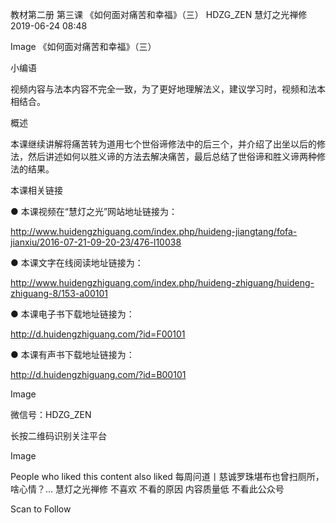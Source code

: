 教材第二册 第三课 《如何面对痛苦和幸福》（三）
HDZG_ZEN 慧灯之光禅修 2019-06-24 08:48


Image
《如何面对痛苦和幸福》（三）

 小编语 

视频内容与法本内容不完全一致，为了更好地理解法义，建议学习时，视频和法本相结合。

概述


本课继续讲解将痛苦转为道用七个世俗谛修法中的后三个，并介绍了出坐以后的修法，然后讲述如何以胜义谛的方法去解决痛苦，最后总结了世俗谛和胜义谛两种修法的结果。







 本课相关链接 

●  本课视频在“慧灯之光”网站地址链接为：

http://www.huidengzhiguang.com/index.php/huideng-jiangtang/fofa-jianxiu/2016-07-21-09-20-23/476-l10038



●  本课文字在线阅读地址链接为：

http://www.huidengzhiguang.com/index.php/huideng-zhiguang/huideng-zhiguang-8/153-a00101



●  本课电子书下载地址链接为：

http://d.huidengzhiguang.com/?id=F00101



●  本课有声书下载地址链接为：

http://d.huidengzhiguang.com/?id=B00101





Image






微信号：HDZG_ZEN

长按二维码识别关注平台

Image




People who liked this content also liked
每周问道丨慈诚罗珠堪布也曾扫厕所，啥心情？...
慧灯之光禅修
不喜欢
不看的原因
内容质量低 不看此公众号


Scan to Follow